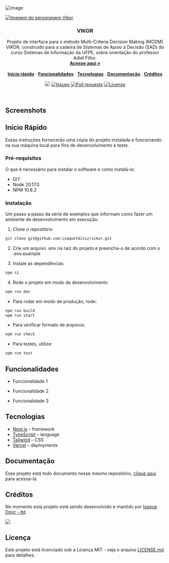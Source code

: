 ![image](https://github.com/user-attachments/assets/cbe04a24-b3d7-425d-ba11-491b39e2b4a2)

<a href="https://vikor.vercel.app">
<img align="center" src="https://github.com/user-attachments/assets/cbe04a24-b3d7-425d-ba11-491b39e2b4a2" alt="Imagem do personagem Vikor">
</a>

<h3 align="center">VIKOR</h3>

<p align="center">
    Projeto de interface para o método Multi-Criteria Decision Making (MCDM) VIKOR, construído para a cadeira de Sistemas de Apoio à Decisão (SAD) do curso Sistemas de Informação da UFPE, sobre orientação do professor Adiel Filho.
    <br />
    <a href="https://vikor.vercel.app"><strong>Acesse aqui »</strong></a>
    <br />
    <br />
    <a href="#Início Rápido"><strong>Início rápido</strong></a> ·
    <a href="#Funcionalidades"><strong>Funcionalidades</strong></a> ·
    <a href="#Tecnologias"><strong>Tecnologias</strong></a> .
    <a href="#Documentação"><strong>Documentação</strong></a> .
    <a href="#Créditos"><strong>Créditos</strong></a>
</p>

<p align="center">
  <img src="https://img.shields.io/badge/status-active-success.svg">
  <a href="https://github.com/isaquetdiniz/vikor/issues"><img src="https://img.shields.io/github/issues/isaquetdiniz/vikor.svg" alt="Issues"></a>
  <a href=""><img src="https://img.shields.io/github/issues-pr/isaquetdiniz/vikor.svg" alt="Pull requests"></a>
  <a href="https://github.com/isaquetdiniz/vikor/blob/main/LICENSE">
    <img src="https://img.shields.io/github/license/isaquetdiniz/vikor?label=license&logo=github&color=f80&logoColor=fff" alt="License" />
  </a>
</p>

<br/>

## Screenshots

## Início Rápido

Essas instruções fornecerão uma cópia do projeto instalada e funcionando na sua máquina local para fins de desenvolvimento e teste.

### Pré-requisitos

O que é necessário para instalar o software e como instalá-lo:

- GIT
- Node 20.17.0
- NPM 10.8.2

### Instalação

Um passo a passo da série de exemplos que informam como fazer um ambiente de desenvolvimento em execução:

1. Clone o repositório

```bash
git clone git@github.com:isaquetdiniz/vikor.git
```

2. Crie um arquivo .env na raiz do projeto e preencha-o de acordo com o .env.example

3. Instale as dependências

```bash
npm ci
```

4. Rode o projeto em modo de desenvolvimento

```bash
npm run dev
```

- Para rodar em modo de produção, rode:

```bash
npm run build
npm run start
```

- Para verificar formato de arquivos:

```bash
npm run check
```

- Para testes, utilize:

```bash
npm run test
```

## Funcionalidades

- Funcionalidade 1

- Funcionalidade 2

- Funcionalidade 3

## Tecnologias

- [Next.js](https://nextjs.org/) – framework
- [TypeScript](https://www.typescriptlang.org/) – language
- [Tailwind](https://tailwindcss.com/) – CSS
- [Vercel](https://vercel.com/) – deployments

## Documentação

Esse projeto está todo documento nesse mesmo reposítório, [clique aqui](/docs) para acessa-lá.

## Créditos

No momento está projeto está sendo desenvolvido e mantido por [Isaque Diniz - itd](https://github.com/isaquetdiniz).

<a href="https://github.com/isaquetdiniz/vikor/graphs/contributors">
  <img src="https://contrib.rocks/image?repo=isaquetdiniz/vikor" />
</a>

## Licença

Este projeto está licenciado sob a Licença MIT - veja o arquivo [LICENSE.md](LICENSE) para detalhes.
